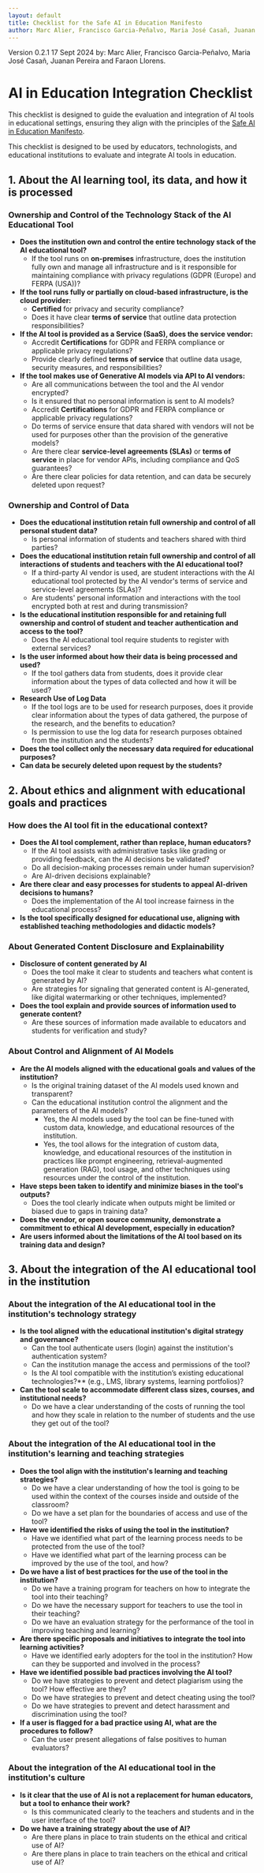 ```yaml
---
layout: default
title: Checklist for the Safe AI in Education Manifesto
author: Marc Alier, Francisco Garcia-Peñalvo, Maria José Casañ, Juanan Pereira and Faraon Llorens.
---
```

Version 0.2.1 17 Sept 2024 
by: Marc Alier, Francisco Garcia-Peñalvo, Maria José Casañ, Juanan Pereira and Faraon Llorens.

# AI in Education Integration Checklist

This checklist is designed to guide the evaluation and integration of AI tools in educational settings, ensuring they align with the principles of the [Safe AI in Education Manifesto](https://manifesto.safeaieducation.org/).

This checklist is designed to be used by educators, technologists, and educational institutions to evaluate and integrate AI tools in education.

## 1. About the AI learning tool, its data, and how it is processed  

### Ownership and Control of the Technology Stack of the AI Educational Tool

- **Does the institution own and control the entire technology stack of the AI educational tool?**
  - If the tool runs on **on-premises** infrastructure, does the institution fully own and manage all infrastructure and is it responsible for maintaining compliance with privacy regulations (GDPR (Europe) and FERPA (USA))?
- **If the tool runs fully or partially on cloud-based infrastructure, is the cloud provider:**
  - **Certified** for privacy and security compliance?
  - Does it have clear **terms of service** that outline data protection responsibilities?
- **If the AI tool is provided as a Service (SaaS), does the service vendor:**
  - Accredit **Certifications** for GDPR and FERPA compliance or applicable privacy regulations?
  - Provide clearly defined **terms of service** that outline data usage, security measures, and responsibilities?
- **If the tool makes use of Generative AI models via API to AI vendors:**
  - Are all communications between the tool and the AI vendor encrypted?  
  - Is it ensured that no personal information is sent to AI models?
  - Accredit **Certifications** for GDPR and FERPA compliance or applicable privacy regulations?
  - Do terms of service ensure that data shared with vendors will not be used for purposes other than the provision of the generative models?
  - Are there clear **service-level agreements (SLAs)** or **terms of service** in place for vendor APIs, including compliance and QoS guarantees?
  - Are there clear policies for data retention, and can data be securely deleted upon request?

### Ownership and Control of Data

- **Does the educational institution retain full ownership and control of all personal student data?**
  - Is personal information of students and teachers shared with third parties?
- **Does the educational institution retain full ownership and control of all interactions of students and teachers with the AI educational tool?**
  - If a third-party AI vendor is used, are student interactions with the AI educational tool protected by the AI vendor's terms of service and service-level agreements (SLAs)?
  - Are students' personal information and interactions with the tool encrypted both at rest and during transmission?
- **Is the educational institution responsible for and retaining full ownership and control of student and teacher authentication and access to the tool?**
  - Does the AI educational tool require students to register with external services?
- **Is the user informed about how their data is being processed and used?**  
  - If the tool gathers data from students, does it provide clear information about the types of data collected and how it will be used?
- **Research Use of Log Data**  
  - If the tool logs are to be used for research purposes, does it provide clear information about the types of data gathered, the purpose of the research, and the benefits to education?
  - Is permission to use the log data for research purposes obtained from the institution and the students?
- **Does the tool collect only the necessary data required for educational purposes?**
- **Can data be securely deleted upon request by the students?**

## 2. About ethics and alignment with educational goals and practices

### How does the AI tool fit in the educational context?

- **Does the AI tool complement, rather than replace, human educators?**
  - If the AI tool assists with administrative tasks like grading or providing feedback, can the AI decisions be validated?
  - Do all decision-making processes remain under human supervision?
  - Are AI-driven decisions explainable?
- **Are there clear and easy processes for students to appeal AI-driven decisions to humans?**
  - Does the implementation of the AI tool increase fairness in the educational process?
- **Is the tool specifically designed for educational use, aligning with established teaching methodologies and didactic models?**

### About Generated Content Disclosure and Explainability

- **Disclosure of content generated by AI**
  - Does the tool make it clear to students and teachers what content is generated by AI?
  - Are strategies for signaling that generated content is AI-generated, like digital watermarking or other techniques, implemented?
- **Does the tool explain and provide sources of information used to generate content?**
  - Are these sources of information made available to educators and students for verification and study?

### About Control and Alignment of AI Models

- **Are the AI models aligned with the educational goals and values of the institution?**
  - Is the original training dataset of the AI models used known and transparent?
  - Can the educational institution control the alignment and the parameters of the AI models?
    - Yes, the AI models used by the tool can be fine-tuned with custom data, knowledge, and educational resources of the institution.
    - Yes, the tool allows for the integration of custom data, knowledge, and educational resources of the institution in practices like prompt engineering, retrieval-augmented generation (RAG), tool usage, and other techniques using resources under the control of the institution.
- **Have steps been taken to identify and minimize biases in the tool's outputs?**
  - Does the tool clearly indicate when outputs might be limited or biased due to gaps in training data?
- **Does the vendor, or open source community, demonstrate a commitment to ethical AI development, especially in education?**
- **Are users informed about the limitations of the AI tool based on its training data and design?**

## 3. About the integration of the AI educational tool in the institution

### About the integration of the AI educational tool in the institution's technology strategy

- **Is the tool aligned with the educational institution's digital strategy and governance?**
  - Can the tool authenticate users (login) against the institution's authentication system?
  - Can the institution manage the access and permissions of the tool?
  - Is the AI tool compatible with the institution’s existing educational technologies?** (e.g., LMS, library systems, learning portfolios)?
- **Can the tool scale to accommodate different class sizes, courses, and institutional needs?**
  - Do we have a clear understanding of the costs of running the tool and how they scale in relation to the number of students and the use they get out of the tool?  

### About the integration of the AI educational tool in the institution's learning and teaching strategies

- **Does the tool align with the institution's learning and teaching strategies?**
  - Do we have a clear understanding of how the tool is going to be used within the context of the courses inside and outside of the classroom?
  - Do we have a set plan for the boundaries of access and use of the tool?
- **Have we identified the risks of using the tool in the institution?**
  - Have we identified what part of the learning process needs to be protected from the use of the tool?
  - Have we identified what part of the learning process can be improved by the use of the tool, and how?
- **Do we have a list of best practices for the use of the tool in the institution?**
  - Do we have a training program for teachers on how to integrate the tool into their teaching?
  - Do we have the necessary support for teachers to use the tool in their teaching?
  - Do we have an evaluation strategy for the performance of the tool in improving teaching and learning?
- **Are there specific proposals and initiatives to integrate the tool into learning activities?**
  - Have we identified early adopters for the tool in the institution? How can they be supported and involved in the process?
- **Have we identified possible bad practices involving the AI tool?**
  - Do we have strategies to prevent and detect plagiarism using the tool? How effective are they?
  - Do we have strategies to prevent and detect cheating using the tool?
  - Do we have strategies to prevent and detect harassment and discrimination using the tool?
- **If a user is flagged for a bad practice using AI, what are the procedures to follow?**
  - Can the user present allegations of false positives to human evaluators?

### About the integration of the AI educational tool in the institution's culture

- **Is it clear that the use of AI is not a replacement for human educators, but a tool to enhance their work?**
  - Is this communicated clearly to the teachers and students and in the user interface of the tool?
- **Do we have a training strategy about the use of AI?**
  - Are there plans in place to train students on the ethical and critical use of AI?
  - Are there plans in place to train teachers on the ethical and critical use of AI?
